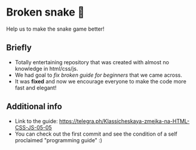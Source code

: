 # Broken snake 🐍
Help us to make the snake game better!

## Briefly
- Totally entertaining repository that was created with almost no knowledge in html/css/js.
- We had goal to *fix broken guide for beginners* that we came across.
- It was **fixed** and now we encourage everyone to make the code more fast and elegant!

## Additional info
* Link to the guide: https://telegra.ph/Klassicheskaya-zmejka-na-HTML-CSS-JS-05-05
* You can check out the first commit and see the condition of a self proclaimed "programming guide" :)

